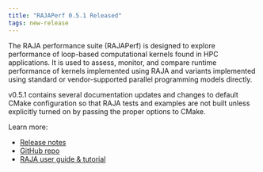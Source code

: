 ```yaml
---
title: "RAJAPerf 0.5.1 Released"
tags: new-release
---
```


The RAJA performance suite (RAJAPerf) is designed to explore performance of loop-based computational kernels found in HPC applications. It is used to assess, monitor, and compare runtime performance of kernels implemented using RAJA and variants implemented using standard or vendor-supported parallel programming models directly.

v0.5.1 contains several documentation updates and changes to default CMake configuration so that RAJA tests and examples are not built unless explicitly turned on by passing the proper options to CMake.

Learn more:
- [Release notes](https://github.com/LLNL/RAJAPerf/releases/tag/0.5.1)
- [GitHub repo](https://github.com/LLNL/RAJAPerf)
- [RAJA user guide & tutorial](https://raja.readthedocs.io/en/master/)
